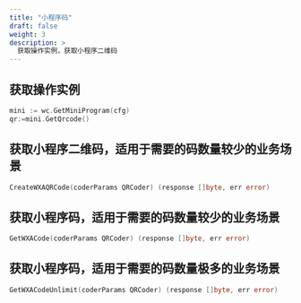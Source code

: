 ```yaml
---
title: "小程序码"
draft: false
weight: 3
description: >
  获取操作实例，获取小程序二维码
---
```


## 获取操作实例

```go
mini := wc.GetMiniProgram(cfg)
qr:=mini.GetQrcode()
```

## 获取小程序二维码，适用于需要的码数量较少的业务场景

```go
CreateWXAQRCode(coderParams QRCoder) (response []byte, err error)
```

## 获取小程序码，适用于需要的码数量较少的业务场景

```go
GetWXACode(coderParams QRCoder) (response []byte, err error)
```

## 获取小程序码，适用于需要的码数量极多的业务场景

```go
GetWXACodeUnlimit(coderParams QRCoder) (response []byte, err error)
```
